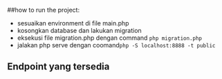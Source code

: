 ##how to run the project:

  - sesuaikan environment di file main.php
  - kosongkan database dan lakukan migration
  - eksekusi file migration.php dengan command `php migration.php`
  - jalakan php serve dengan coomand`php -S localhost:8888 -t public`
 
 
 ## Endpoint yang tersedia

